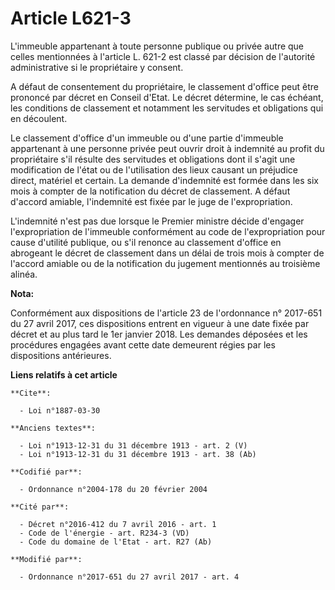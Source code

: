 # Article L621-3

L'immeuble appartenant à toute personne publique ou privée autre que celles mentionnées à l'article L. 621-2 est classé par
décision de l'autorité administrative si le propriétaire y consent.

A défaut de consentement du propriétaire, le classement d'office peut être prononcé par décret en Conseil d'Etat. Le décret
détermine, le cas échéant, les conditions de classement et notamment les servitudes et obligations qui en découlent.

Le classement d'office d'un immeuble ou d'une partie d'immeuble appartenant à une personne privée peut ouvrir droit à
indemnité au profit du propriétaire s'il résulte des servitudes et obligations dont il s'agit une modification de l'état ou
de l'utilisation des lieux causant un préjudice direct, matériel et certain. La demande d'indemnité est formée dans les six
mois à compter de la notification du décret de classement. A défaut d'accord amiable, l'indemnité est fixée par le juge de
l'expropriation.

L'indemnité n'est pas due lorsque le Premier ministre décide d'engager l'expropriation de l'immeuble conformément au code de
l'expropriation pour cause d'utilité publique, ou s'il renonce au classement d'office en abrogeant le décret de classement
dans un délai de trois mois à compter de l'accord amiable ou de la notification du jugement mentionnés au troisième alinéa.

**Nota:**

Conformément aux dispositions de l'article 23 de l'ordonnance n° 2017-651 du 27 avril 2017, ces dispositions entrent en
vigueur à une date fixée par décret et au plus tard le 1er janvier 2018. Les demandes déposées et les procédures engagées
avant cette date demeurent régies par les dispositions antérieures.

**Liens relatifs à cet article**

	**Cite**:

	  - Loi n°1887-03-30

	**Anciens textes**:

	  - Loi n°1913-12-31 du 31 décembre 1913 - art. 2 (V)
	  - Loi n°1913-12-31 du 31 décembre 1913 - art. 38 (Ab)

	**Codifié par**:

	  - Ordonnance n°2004-178 du 20 février 2004

	**Cité par**:

	  - Décret n°2016-412 du 7 avril 2016 - art. 1
	  - Code de l'énergie - art. R234-3 (VD)
	  - Code du domaine de l'Etat - art. R27 (Ab)

	**Modifié par**:

	  - Ordonnance n°2017-651 du 27 avril 2017 - art. 4
